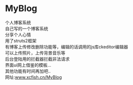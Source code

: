 # MyBlog
个人博客系统<br>
自己写的一个博客系统<br>
分享个人心情<br>
用了struts2框架<br>
有博客上传修改删除功能等，编辑的话调用的js库ckeditor编辑器<br>
可以上传照片，上传背景音乐等<br>
后台登陆用的拦截器拦截非法请求<br>
界面ui网上借鉴的模板...<br>
其他功能有时间再加吧..<br>
网址:www.xcfish.cn/MyBlog
